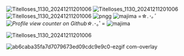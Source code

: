 
 ![Titelloses_1130_20241211201006](https://github.com/user-attachments/assets/18f2f5be-2877-46a3-a694-e881a27ed258) ![Titelloses_1130_20241211201006](https://github.com/user-attachments/assets/9f97d9cc-d0a8-4497-8613-cdebc7fa610e) ![Titelloses_1130_20241211201006](https://github.com/user-attachments/assets/3c11092f-f550-4284-8155-6cc3e31ed284) ![pngg](https://github.com/user-attachments/assets/eb5206ee-4eb7-4cae-94ae-a10426ec6c0e)  ![majima](https://github.com/user-attachments/assets/acc358ec-ca24-4cb9-be1a-1be43049b46a)  =☆.*･｡ﾟ![Profile view counter on Github](https://komarev.com/ghpvc/?username=Angel-0fDarkness)☆.*･｡ﾟ=  ![majima](https://github.com/user-attachments/assets/2519486d-b44b-4caf-9e23-602d23cfbb33) 
 
 ![Titelloses_1130_20241211201006](https://github.com/user-attachments/assets/1de1b38f-c450-453f-b6ae-625e0a890a50)

 
  ![ab6caba35fa7d7079673ed09cdc9e9c0-ezgif com-overlay](https://github.com/user-attachments/assets/84a6a81d-5a8a-4a8b-b7eb-62459f829eb7)

